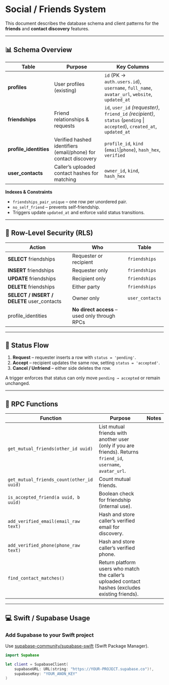 # Social / Friends System

This document describes the database schema and client patterns for the **friends** and **contact discovery** features.

---

## 📊 Schema Overview

| Table | Purpose | Key Columns |
|------|--------|--------------|
| **profiles** | User profiles (existing) | `id` (PK → `auth.users.id`), `username`, `full_name`, `avatar_url`, `website`, `updated_at` |
| **friendships** | Friend relationships & requests | `id`, `user_id` *(requester)*, `friend_id` *(recipient)*, `status` (`pending` \| `accepted`), `created_at`, `updated_at` |
| **profile_identities** | Verified hashed identifiers (email/phone) for contact discovery | `profile_id`, `kind` (`email`\|`phone`), `hash_hex`, `verified` |
| **user_contacts** | Caller’s uploaded contact hashes for matching | `owner_id`, `kind`, `hash_hex` |

**Indexes & Constraints**

* `friendships_pair_unique` – one row per unordered pair.
* `no_self_friend` – prevents self-friendship.
* Triggers update `updated_at` and enforce valid status transitions.

---

## 🔐 Row-Level Security (RLS)

| Action | Who | Table |
|-------|----|------|
| **SELECT** friendships | Requester or recipient | `friendships` |
| **INSERT** friendships | Requester only | `friendships` |
| **UPDATE** friendships | Recipient only | `friendships` |
| **DELETE** friendships | Either party | `friendships` |
| **SELECT / INSERT / DELETE** user_contacts | Owner only | `user_contacts` |
| profile_identities | **No direct access** – used only through RPCs |

---

## 🔄 Status Flow

1. **Request** – requester inserts a row with `status = 'pending'`.
2. **Accept** – recipient updates the same row, setting `status = 'accepted'`.
3. **Cancel / Unfriend** – either side deletes the row.

A trigger enforces that status can only move `pending → accepted` or remain unchanged.

---

## 🧩 RPC Functions

| Function | Purpose | Notes |
|----------|--------|------|
| `get_mutual_friends(other_id uuid)` | List mutual friends with another user (only if you are friends). Returns `friend_id`, `username`, `avatar_url`. |
| `get_mutual_friends_count(other_id uuid)` | Count mutual friends. |
| `is_accepted_friend(a uuid, b uuid)` | Boolean check for friendship (internal use). |
| `add_verified_email(email_raw text)` | Hash and store caller’s verified email for discovery. |
| `add_verified_phone(phone_raw text)` | Hash and store caller’s verified phone. |
| `find_contact_matches()` | Return platform users who match the caller’s uploaded contact hashes (excludes existing friends). |

---

## 💻 Swift / Supabase Usage

### Add Supabase to your Swift project

Use [supabase-community/supabase-swift](https://github.com/supabase-community/supabase-swift) (Swift Package Manager).

```swift
import Supabase

let client = SupabaseClient(
    supabaseURL: URL(string: "https://YOUR-PROJECT.supabase.co")!,
    supabaseKey: "YOUR_ANON_KEY"
)